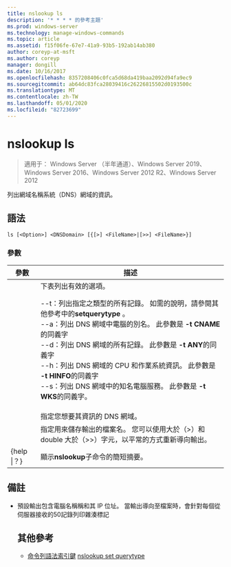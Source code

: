```yaml
---
title: nslookup ls
description: '* * * * 的參考主題'
ms.prod: windows-server
ms.technology: manage-windows-commands
ms.topic: article
ms.assetid: f15f06fe-67e7-41a9-93b5-192ab14ab380
author: coreyp-at-msft
ms.author: coreyp
manager: dongill
ms.date: 10/16/2017
ms.openlocfilehash: 8357208406c0fca5d68da419baa2092d94fa9ec9
ms.sourcegitcommit: ab64dc83fca28039416c26226815502d0193500c
ms.translationtype: MT
ms.contentlocale: zh-TW
ms.lasthandoff: 05/01/2020
ms.locfileid: "82723699"
---
```

# <a name="nslookup-ls"></a>nslookup ls

> 適用于： Windows Server （半年通道）、Windows Server 2019、Windows Server 2016、Windows Server 2012 R2、Windows Server 2012

列出網域名稱系統（DNS）網域的資訊。
## <a name="syntax"></a>語法
```
ls [<Option>] <DNSDomain> [{[>] <FileName>|[>>] <FileName>}]
```
### <a name="parameters"></a>參數

|    參數    |                                                                                                                                                                                                                                                                                                               描述                                                                                                                                                                                                                                                                                                                |
|-----------------|------------------------------------------------------------------------------------------------------------------------------------------------------------------------------------------------------------------------------------------------------------------------------------------------------------------------------------------------------------------------------------------------------------------------------------------------------------------------------------------------------------------------------------------------------------------------------------------------------------------------------------------|
|    <Option>     | 下表列出有效的選項。<p>--t：列出指定之類型的所有記錄。 如需的說明<querytype>，請參閱其他參考中的**setquerytype** 。<br />--a：列出 DNS 網域中電腦的別名。 此參數是 **-t CNAME**的同義字<br />--d：列出 DNS 網域的所有記錄。 此參數是 **-t ANY**的同義字<br />--h：列出 DNS 網域的 CPU 和作業系統資訊。 此參數是 **-t HINFO**的同義字<br />--s：列出 DNS 網域中的知名電腦服務。 此參數是 **-t WKS**的同義字。 |
|   <DNSDomain>   |                                                                                                                                                                                                                                                                                         指定您想要其資訊的 DNS 網域。                                                                                                                                                                                                                                                                                         |
|   <FileName>    |                                                                                                                                                                                                                                 指定用來儲存輸出的檔案名。 您可以使用大於（>）和 double 大於（>>）字元，以平常的方式重新導向輸出。                                                                                                                                                                                                                                  |
| {help &#124;？} |                                                                                                                                                                                                                                                                                          顯示**nslookup**子命令的簡短摘要。                                                                                                                                                                                                                                                                                           |

## <a name="remarks"></a>備註
- 預設輸出包含電腦名稱稱和其 IP 位址。 當輸出導向至檔案時，會針對每個從伺服器接收的50記錄列印雜湊標記
  ## <a name="additional-references"></a>其他參考
  - [命令列語法索引鍵](command-line-syntax-key.md)
  [nslookup set querytype](nslookup-set-querytype.md)
